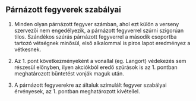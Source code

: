 ## Párnázott fegyverek szabályai

1.  Minden olyan párnázott fegyver számban, ahol ezt külön a verseny szervezői nem engedélyezik, a párnázott fegyverrel szúrni szigorúan tilos.
Szándékos szúrás párnázott fegyverrel a második csoportba tartozó vétségnek minősül, első alkalommal is piros lapot eredményez a vétkesnek.

2.  Az 1. pont következményeként a vonallal (eg. Langort) védekezés sem részesül előnyben, ilyen akciókból eredő szúrások is az 1. pontban meghatározott büntetést vonják maguk után.

3.  A párnázott fegyverekre az általuk szimulált fegyver szabályai érvényesek, az 1. pontban meghatározott kivétellel.
